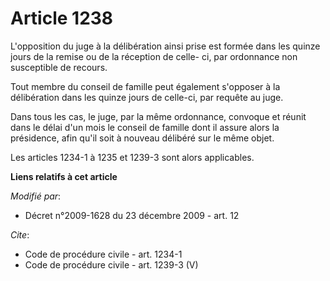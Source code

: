 # Article 1238

L'opposition du juge à la délibération ainsi prise est formée dans les quinze jours de la remise ou de la réception de celle-
ci, par ordonnance non susceptible de recours. 

Tout membre du conseil de famille peut également s'opposer à la délibération dans les quinze jours de celle-ci, par requête
au juge. 

Dans tous les cas, le juge, par la même ordonnance, convoque et réunit dans le délai d'un mois le conseil de famille dont il
assure alors la présidence, afin qu'il soit à nouveau délibéré sur le même objet. 

Les articles 1234-1 à 1235 et 1239-3 sont alors applicables.

**Liens relatifs à cet article**

_Modifié par_:

  - Décret n°2009-1628 du 23 décembre 2009 - art. 12

_Cite_:

  - Code de procédure civile - art. 1234-1
  - Code de procédure civile - art. 1239-3 (V)

